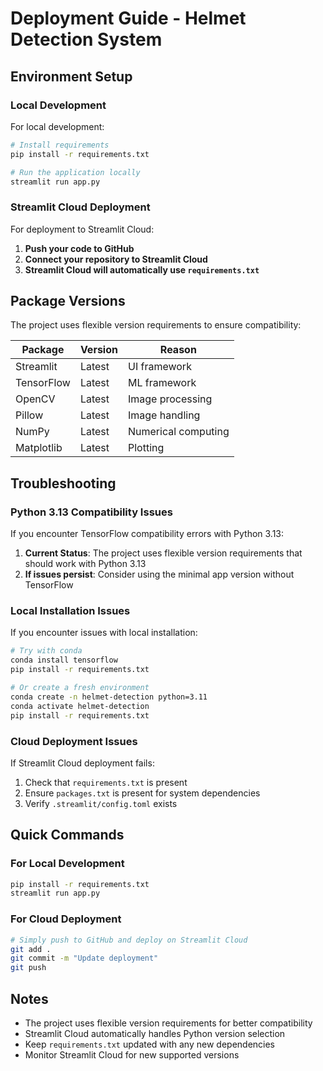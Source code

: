 # Deployment Guide - Helmet Detection System

## Environment Setup

### Local Development

For local development:

```bash
# Install requirements
pip install -r requirements.txt

# Run the application locally
streamlit run app.py
```

### Streamlit Cloud Deployment

For deployment to Streamlit Cloud:

1. **Push your code to GitHub**
2. **Connect your repository to Streamlit Cloud**
3. **Streamlit Cloud will automatically use `requirements.txt`**

## Package Versions

The project uses flexible version requirements to ensure compatibility:

| Package    | Version | Reason              |
| ---------- | ------- | ------------------- |
| Streamlit  | Latest  | UI framework        |
| TensorFlow | Latest  | ML framework        |
| OpenCV     | Latest  | Image processing    |
| Pillow     | Latest  | Image handling      |
| NumPy      | Latest  | Numerical computing |
| Matplotlib | Latest  | Plotting            |

## Troubleshooting

### Python 3.13 Compatibility Issues

If you encounter TensorFlow compatibility errors with Python 3.13:

1. **Current Status**: The project uses flexible version requirements that should work with Python 3.13
2. **If issues persist**: Consider using the minimal app version without TensorFlow

### Local Installation Issues

If you encounter issues with local installation:

```bash
# Try with conda
conda install tensorflow
pip install -r requirements.txt

# Or create a fresh environment
conda create -n helmet-detection python=3.11
conda activate helmet-detection
pip install -r requirements.txt
```

### Cloud Deployment Issues

If Streamlit Cloud deployment fails:

1. Check that `requirements.txt` is present
2. Ensure `packages.txt` is present for system dependencies
3. Verify `.streamlit/config.toml` exists

## Quick Commands

### For Local Development

```bash
pip install -r requirements.txt
streamlit run app.py
```

### For Cloud Deployment

```bash
# Simply push to GitHub and deploy on Streamlit Cloud
git add .
git commit -m "Update deployment"
git push
```

## Notes

- The project uses flexible version requirements for better compatibility
- Streamlit Cloud automatically handles Python version selection
- Keep `requirements.txt` updated with any new dependencies
- Monitor Streamlit Cloud for new supported versions
